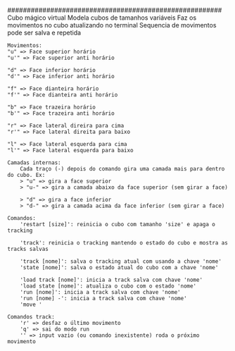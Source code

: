 
#######################################################
    Cubo mágico virtual
    Modela cubos de tamanhos variáveis
    Faz os movimentos no cubo atualizando no terminal
    Sequencia de movimentos pode ser salva e repetida

    Movimentos:
    "u" => Face superior horário
    "u'" => Face superior anti horário

    "d" => Face inferior horário
    "d'" => Face inferior anti horário

    "f" => Face dianteira horário
    "f'" => Face dianteira anti horário

    "b" => Face trazeira horário
    "b'" => Face trazeira anti horário

    "r" => Face lateral direira para cima
    "r'" => Face lateral direita para baixo

    "l" => Face lateral esquerda para cima
    "l'" => Face lateral esquerda para baixo

    Camadas internas:
        Cada traço (-) depois do comando gira uma camada mais para dentro do cubo. Ex:
        > "u" => gira a face superior
        > "u-" => gira a camada abaixo da face superior (sem girar a face)

        > "d" => gira a face inferior
        > "d-" => gira a camada acima da face inferior (sem girar a face)

    Comandos:
        'restart [size]': reinicia o cubo com tamanho 'size' e apaga o tracking

        'track': reinicia o tracking mantendo o estado do cubo e mostra as tracks salvas

        'track [nome]': salva o tracking atual com usando a chave 'nome'
        'state [nome]': salva o estado atual do cubo com a chave 'nome'

        'load track [nome]': inicia a track salva com chave 'nome'
        'load state [nome]': atualiza o cubo com o estado 'nome'
        'run [nome]': inicia a track salva com chave 'nome'
        'run [nome] -': inicia a track salva com chave 'nome'
        'move '

    Comandos track:
        'r' => desfaz o último movimento
        'q' => sai do modo run
        '' => input vazio (ou comando inexistente) roda o próximo movimento
